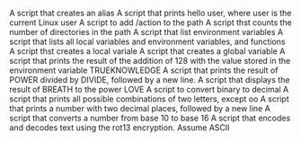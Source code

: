 A script that creates an alias
A script that prints hello user, where user is the current Linux user
A script to add /action to the path
A script thst counts the number of directories in the path
A script that list environment variables
A script that lists all local variables and environment variables, and functions
A script thst creates a local variale
A script that creates a global variable
A script that prints the result of the addition of 128 with the value stored in the environment variable TRUEKNOWLEDGE 
A script that prints the result of POWER divided by DIVIDE, followed by a new line.
A script that displays the result of BREATH to the power LOVE
A script to convert binary to decimal
A script that prints all possible combinations of two letters, except oo
A script that prints a number with two decimal places, followed by a new line
A script that converts a number from base 10 to base 16
A script  that encodes and decodes text using the rot13 encryption. Assume ASCII              
